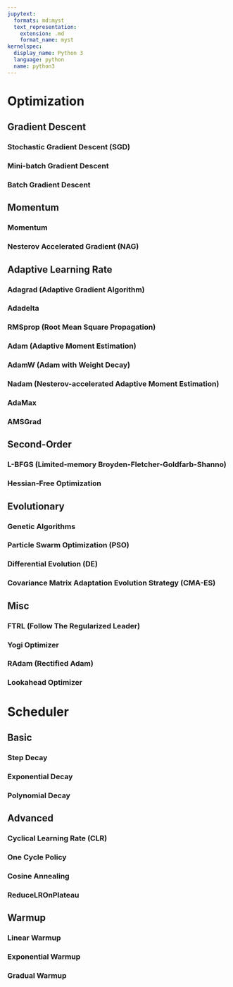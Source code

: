 ```yaml
---
jupytext:
  formats: md:myst
  text_representation:
    extension: .md
    format_name: myst
kernelspec:
  display_name: Python 3
  language: python
  name: python3
---
```

# Optimization

## Gradient Descent
### Stochastic Gradient Descent (SGD)
### Mini-batch Gradient Descent
### Batch Gradient Descent

## Momentum
### Momentum
### Nesterov Accelerated Gradient (NAG)

## Adaptive Learning Rate
### Adagrad (Adaptive Gradient Algorithm)
### Adadelta
### RMSprop (Root Mean Square Propagation)
### Adam (Adaptive Moment Estimation)
### AdamW (Adam with Weight Decay)
### Nadam (Nesterov-accelerated Adaptive Moment Estimation)
### AdaMax
### AMSGrad

## Second-Order
### L-BFGS (Limited-memory Broyden-Fletcher-Goldfarb-Shanno)
### Hessian-Free Optimization

## Evolutionary
### Genetic Algorithms
### Particle Swarm Optimization (PSO)
### Differential Evolution (DE)
### Covariance Matrix Adaptation Evolution Strategy (CMA-ES)

## Misc
### FTRL (Follow The Regularized Leader)
### Yogi Optimizer
### RAdam (Rectified Adam)
### Lookahead Optimizer

# Scheduler
## Basic
### Step Decay
### Exponential Decay
### Polynomial Decay

## Advanced
### Cyclical Learning Rate (CLR)
### One Cycle Policy
### Cosine Annealing
### ReduceLROnPlateau

## Warmup
### Linear Warmup
### Exponential Warmup
### Gradual Warmup